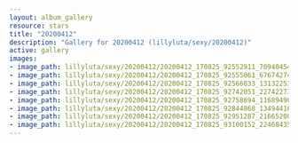 ```yaml
---
layout: album_gallery
resource: stars
title: "20200412"
description: "Gallery for 20200412 (lillyluta/sexy/20200412)"
active: gallery
images:
- image_path: lillyluta/sexy/20200412/20200412_170825_92552911_709404543162605_5532546271394678864_n.jpg
- image_path: lillyluta/sexy/20200412/20200412_170825_92555061_676742746414642_2104540404412416193_n.jpg
- image_path: lillyluta/sexy/20200412/20200412_170825_92566033_1313225328868899_1780997502740543566_n.jpg
- image_path: lillyluta/sexy/20200412/20200412_170825_92742051_227422735036864_2756714236469013409_n.jpg
- image_path: lillyluta/sexy/20200412/20200412_170825_92758694_1168949636778381_2777971287284456182_n.jpg
- image_path: lillyluta/sexy/20200412/20200412_170825_92844868_134944161421955_5880045375053298063_n.jpg
- image_path: lillyluta/sexy/20200412/20200412_170825_92951287_216652009430389_1313278089848985332_n.jpg
- image_path: lillyluta/sexy/20200412/20200412_170825_93100152_224684355276943_3559846243741775650_n.jpg
---
```

